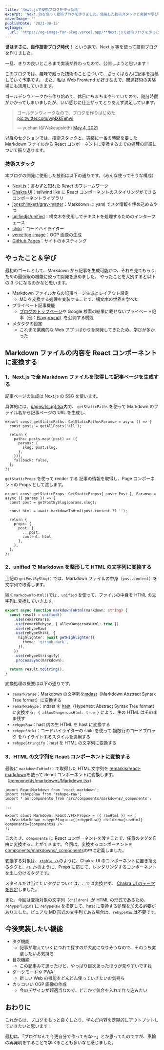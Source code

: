 ```yaml
---
title: 'Next.jsで技術ブログを作った話'
excerpt: 'Next.jsを使って技術ブログを作りました。使用した技術スタックと実装や学びについて共有します。'
coverImage: ''
publishDate: '2021-08-15'
ogImage:
  url: 'https://og-image-for-blog.vercel.app/**Next.jsで技術ブログを作った話**.png?theme=light&md=1&fontSize=100px'
---
```


**世はまさに、自作技術ブログ時代！** という訳で、Next.js 等を使って技術ブログを作りました。

一旦、きりの良いところまで実装が終わったので、公開しようと思います！

このブログでは、趣味で触った技術のことについて、ざっくばらんに記事を投稿していく予定です。
また、私は Web Frontend が好きなので、関連技術の実験場にも活用していきます。

ゴールデンウィークから作り始めて、休日にちまちまやっていたので、随分時間がかかってしまいましたが、いい感じに仕上がってとりあえず満足しています。

<blockquote class="twitter-tweet"><p lang="ja" dir="ltr">ゴールデンウィークなので、ブログを作りはじめた <a href="https://t.co/wpIXkEehwl">pic.twitter.com/wpIXkEehwl</a></p>&mdash; yuchan (@Wakeupsloth) <a href="https://twitter.com/Wakeupsloth/status/1389551048017080322?ref_src=twsrc%5Etfw">May 4, 2021</a></blockquote>

以降のセクションでは、技術スタックと、実装に一番の時間を要した Markdown ファイルから React コンポーネントに変換するまでの処理の詳細について振り返ります。

### 技術スタック

本ブログの開発に使用した技術は以下の通りです。（みんな使ってそうな構成）

- [Next.js](https://nextjs.org/)：言わずと知れた React のフレームワーク
- [Chakra UI](https://chakra-ui.com/)：tailwind like に React コンポーネントのスタイリングができるコンポーネントライブラリ
- [jonschlinkert/gray-matter](https://github.com/jonschlinkert/gray-matter)：Markdown に yaml でメタ情報を埋め込めるやつ
- [unifiedjs/unified](https://github.com/unifiedjs/unified)：構文木を使用してテキストを処理するためのインターフェース
- [shiki](https://shiki.matsu.io/)：コードハイライター
- [vercel/og-image](https://github.com/vercel/og-image)：OGP 画像の生成
- [GitHub Pages](https://pages.github.com/)：サイトのホスティング

## やったこと＆学び

最初のゴールとして、Markdown から記事を生成可能かつ、それを見てもらうための最低限の機能に絞って開発を進めました。
やったことを大別すると以下の 3 つになるのかなと思います。

- Markdown ファイルからの記事ページ生成とレイアウト設定
  - MD を変換する処理を実装することで、構文木の世界を学べた
- プライベート記事機能
  - [ブログのトップページ](/)や Google 検索の結果に載せないプライベート記事（例：[Playground](/_playground)）を公開する機能
- メタタグの設定
  - これまで業務的な Web アプリばかりを開発してきたため、学びが多かった

## Markdown ファイルの内容を React コンポーネントに変換する

### 1．Next.js で全 Markdown ファイルを取得して記事ページを生成する

記事ページの生成は Next.js の SSG を使います。

具体的には、[pages/[slug].tsx](https://github.com/YTakahashii/blog/blob/573224fa61a263d26c861aaea6696ad22f0a5469/src/pages/%5Bslug%5D.tsx#L1)内で、 `getStaticPaths` を使って Markdown のファイル名から記事ページの URL を生成し、

```tsx
export const getStaticPaths: GetStaticPaths<Params> = async () => {
  const posts = getAllPosts('all');

  return {
    paths: posts.map((post) => ({
      params: {
        slug: post.slug,
      },
    })),
    fallback: false,
  };
};
```

`getStaticProps` を使って render する 記事の情報を取得し、Page コンポーネントの Props として渡します。

```tsx
export const getStaticProps: GetStaticProps<{ post: Post }, Params> = async ({ params }) => {
  const post = getPostBySlug(params.slug);

  const html = await markdownToHtml(post.content ?? '');

  return {
    props: {
      post: {
        ...post,
        content: html,
      },
    },
  };
};
```

### 2．unified で Markdown を整形して HTML の文字列に変換する

上記の `getPostBySlug()` では、Markdown ファイルの中身（`post.content`）を文字列で取得します。

続く`markdownToHtml()`では、`unified` を使って、ファイルの中身を HTML の文字列に変換していきます。

```ts
export async function markdownToHtml(markdown: string) {
  const result = unified()
    .use(remarkParse)
    .use(remarkRehype, { allowDangerousHtml: true })
    .use(rehypeRaw)
    .use(rehypeShiki, {
      highlighter: await getHighlighter({
        theme: 'github-dark',
      }),
    })
    .use(rehypeStringify)
    .processSync(markdown);

  return result.toString();
}
```

変換処理の概要は以下の通りです。

- `remarkParse`：Markdown の文字列を[mdast](https://github.com/syntax-tree/mdast)（Markdown Abstract Syntax Tree format）に変換する
- `remarkRehype`：mdast を [hast](https://github.com/syntax-tree/hast)（Hypertext Abstract Syntax Tree format）に変換する，`{ allowDangerousHtml: true }` により、生の HTML はそのまま残す
- `rehypeRaw`：hast 内の生 HTML を hast に変換する
- `rehypeShiki`：コードハイライターの shiki を使って 複数行のコードブロック をハイライトするスタイルを適用する
- `rehypeStringify`：hast を HTML の文字列に変換する

### 3．HTML の文字列を React コンポーネントに変換する

最後に `markdownToHtml()` で取得した HTML 文字列を [remarkjs/react-markdown](https://github.com/remarkjs/react-markdown)を使って React コンポーネントに変換します。（[components/markdowns/Markdown.tsx](https://github.com/YTakahashii/blog/blob/main/src/components/markdowns/Markdown.tsx)）

```tsx
import ReactMarkdown from 'react-markdown';
import rehypeRaw from 'rehype-raw';
import * as components from 'src/components/markdowns/_components';

...

export const Markdown: React.VFC<Props> = ({ rawHtml }) => (
  <ReactMarkdown rehypePlugins={[rehypeRaw]} children={rawHtml} components={components} />
);
```

このとき、`components` に React コンポーネントを渡すことで、任意のタグを自由に変換することができます。今回は、変換するコンポーネントを[components/markdowns/\_components]()の中に定義しました。

変換する対象は、[`<table />`](https://github.com/YTakahashii/blog/blob/573224fa61a263d26c861aaea6696ad22f0a5469/src/components/markdowns/_components/table.tsx#L1)のように、Chakra UI のコンポーネントに置き換えるタグと、[`<a />`](https://github.com/YTakahashii/blog/blob/573224fa61a263d26c861aaea6696ad22f0a5469/src/components/markdowns/_components/a.tsx#L1)のように、Props に応じて、レンダリングするコンポーネントを出し分けるタグです。

スタイルだけ当てたいタグについてはここでは変換せず、 [Chakra UI のテーマを設定](https://github.com/YTakahashii/blog/blob/main/src/theme/index.ts)しました。

また、今回は変換対象の文字列（`children`）が HTML の形式であるため、`rehypePlugins` に `rehypeRaw` を指定して、hast に変換する処理を加える必要がありました。ピュアな MD 形式の文字列である場合は、`rehypeRaw` は不要です。

## 今後実装したい機能

- タグ機能
  - 記事が増えていくにつれて探すのが大変になりそうなので、そのうち実装したいお気持ち
- 目次機能
  - この記事みて思ったけど、やっぱり目次あったほうが見やすいですね
- ダークモードや PWA
  - 新しい Web の機能をどんどん使っていきたいお気持ち
- カッコいい OGP 画像の作成
  - 今のデザインが超適当なので、どこかで気合を入れて作り込みたい

## おわりに

これからは、ブログをもっと良くしたり、学んだ内容を定期的にアウトプットしていきたいと思います！

最初は、「ブログなんて今更自分で作ってもな〜」とか思ってたのですが、車輪の再発明をすることで学べることも多いなと感じました。
